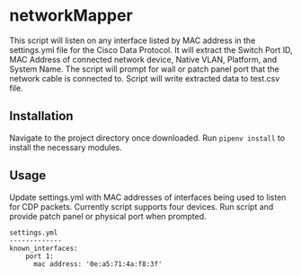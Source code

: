 # networkMapper
This script will listen on any interface listed by MAC address in the settings.yml file for the Cisco Data Protocol. It will extract the Switch Port ID, MAC Address of 
connected network device, Native VLAN, Platform, and System Name.  The script will prompt for wall or patch panel port that the network cable is connected to.  Script will write extracted data to test.csv file.

## Installation
Navigate to the project directory once downloaded. Run `pipenv install` to install the necessary modules.

## Usage

Update settings.yml with MAC addresses of interfaces being used to listen for CDP packets.  Currently script supports four devices.  Run script and provide patch panel or physical port when prompted. 
```
settings.yml 
-------------
known_interfaces:
    port 1:
      mac address: '0e:a5:71:4a:f8:3f'
```



